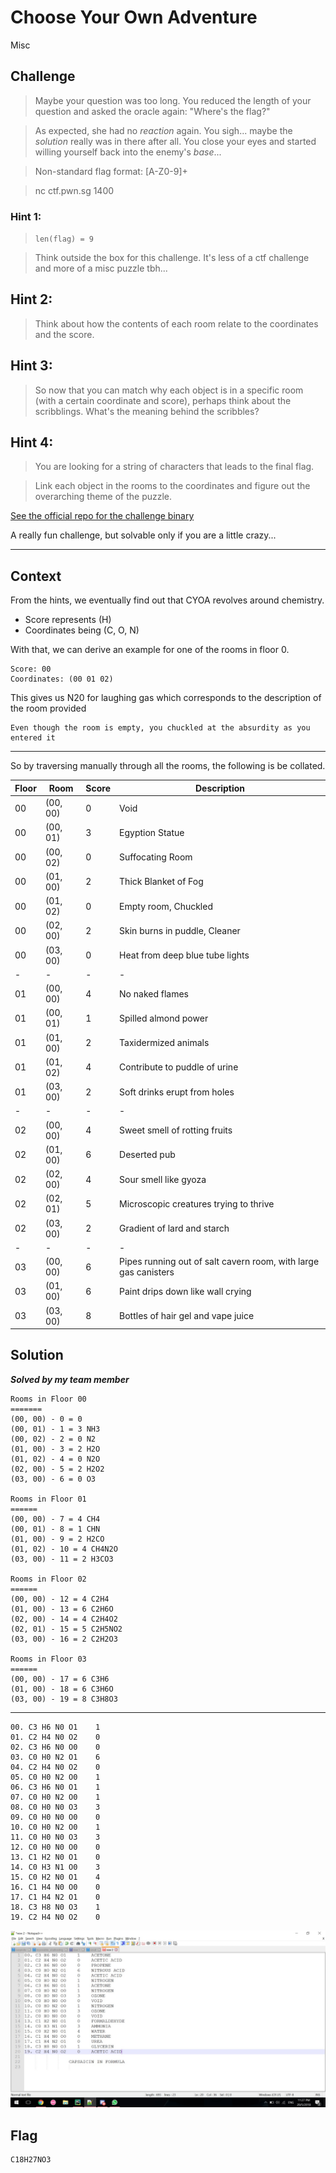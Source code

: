 # Choose Your Own Adventure
Misc

## Challenge 
> Maybe your question was too long. You reduced the length of your question and asked the oracle again: "Where's the flag?"

> As expected, she had no _reaction_ again. You sigh... maybe the _solution_ really was in there after all. You close your eyes and started willing yourself back into the enemy's _base_...

> Non-standard flag format: [A-Z0-9]+

> nc ctf.pwn.sg 1400


### Hint 1:

> `len(flag) = 9`

>Think outside the box for this challenge. It's less of a ctf challenge and more of a misc puzzle tbh...

## Hint 2:

> Think about how the contents of each room relate to the coordinates and the score.

## Hint 3:

> So now that you can match why each object is in a specific room (with a certain coordinate and score), perhaps think about the scribblings. What's the meaning behind the scribbles?

## Hint 4:

> You are looking for a string of characters that leads to the final flag.

>Link each object in the rooms to the coordinates and figure out the overarching theme of the puzzle.


[See the official repo for the challenge binary](https://github.com/nnamon/crossctf-2018-challenges/tree/master/quals/challenges/adventure)

A really fun challenge, but solvable only if you are a little crazy... 

---

## Context
From the hints, we eventually find out that CYOA revolves around chemistry.

- Score represents (H)
- Coordinates being (C, O, N)

With that, we can derive an example for one of the rooms in floor 0.

	Score: 00
	Coordinates: (00 01 02)

This gives us N20 for laughing gas which corresponds to the description of the room provided

	Even though the room is empty, you chuckled at the absurdity as you entered it

---

So by traversing manually through all the rooms, the following is be collated.

| Floor | Room | Score | Description |
| ----- | ---- | ----- | ----------- |
| 00 | (00, 00) | 0 | Void
| 00 | (00, 01) | 3 | Egyption Statue
| 00 | (00, 02) | 0 | Suffocating Room
| 00 | (01, 00) | 2 | Thick Blanket of Fog
| 00 | (01, 02) | 0 | Empty room, Chuckled
| 00 | (02, 00) | 2 | Skin burns in puddle, Cleaner
| 00 | (03, 00) | 0 | Heat from deep blue tube lights
| - | - | - | - |
| 01 | (00, 00) | 4 | No naked flames
| 01 | (00, 01) | 1 | Spilled almond power
| 01 | (01, 00) | 2 | Taxidermized animals
| 01 | (01, 02) | 4 | Contribute to puddle of urine
| 01 | (03, 00) | 2 | Soft drinks erupt from holes
| - | - | - | - |
| 02 | (00, 00) | 4 | Sweet smell of rotting fruits
| 02 | (01, 00) | 6 | Deserted pub
| 02 | (02, 00) | 4 | Sour smell like gyoza
| 02 | (02, 01) | 5 | Microscopic creatures trying to thrive
| 02 | (03, 00) | 2 | Gradient of lard and starch
| - | - | - | - |
| 03 | (00, 00) | 6 | Pipes running out of salt cavern room, with large gas canisters
| 03 | (01, 00) | 6 | Paint drips down like wall crying
| 03 | (03, 00) | 8 | Bottles of hair gel and vape juice


## Solution

***Solved by my team member***

	Rooms in Floor 00
	=======
	(00, 00) - 0 = 0 
	(00, 01) - 1 = 3 NH3
	(00, 02) - 2 = 0 N2
	(01, 00) - 3 = 2 H2O
	(01, 02) - 4 = 0 N2O
	(02, 00) - 5 = 2 H2O2
	(03, 00) - 6 = 0 O3

	Rooms in Floor 01
	======
	(00, 00) - 7 = 4 CH4
	(00, 01) - 8 = 1 CHN
	(01, 00) - 9 = 2 H2CO
	(01, 02) - 10 = 4 CH4N2O
	(03, 00) - 11 = 2 H3CO3

	Rooms in Floor 02
	======
	(00, 00) - 12 = 4 C2H4
	(01, 00) - 13 = 6 C2H6O
	(02, 00) - 14 = 4 C2H4O2
	(02, 01) - 15 = 5 C2H5NO2
	(03, 00) - 16 = 2 C2H2O3

	Rooms in Floor 03
	======
	(00, 00) - 17 = 6 C3H6
	(01, 00) - 18 = 6 C3H6O
	(03, 00) - 19 = 8 C3H8O3

----

	00. C3 H6 N0 O1    1
	01. C2 H4 N0 O2    0
	02. C3 H6 N0 O0    0
	03. C0 H0 N2 O1    6
	04. C2 H4 N0 O2    0
	05. C0 H0 N2 O0    1
	06. C3 H6 N0 O1    1
	07. C0 H0 N2 O0    1
	08. C0 H0 N0 O3    3
	09. C0 H0 N0 O0    0
	10. C0 H0 N2 O0    1
	11. C0 H0 N0 O3    3
	12. C0 H0 N0 O0    0
	13. C1 H2 N0 O1    0
	14. C0 H3 N1 O0    3
	15. C0 H2 N0 O1    4
	16. C1 H4 N0 O0    0
	17. C1 H4 N2 O1    0
	18. C3 H8 N0 O3    1
	19. C2 H4 N0 O2    0

![solution.jpeg](solution.jpeg)

## Flag

	C18H27NO3
